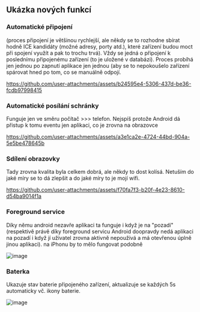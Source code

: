 ## Ukázka nových funkcí

### Automatické připojení
(proces připojení je většinou rychlejší, ale někdy se to rozhodne sbírat hodně ICE kandidáty (možné adresy, porty atd.),
které zařízení budou moct při spojení využít a pak to trochu trvá). Vždy se jedná o připojení k poslednímu připojenému zařízení (to je uložené v databázi).
Proces probíhá jen jednou po zapnutí aplikace jen jednou (aby se to nepokoušelo zařízení spárovat hned po tom, co se manuálně odpojí.

https://github.com/user-attachments/assets/b24595e4-5306-437d-be36-fcdb97998415

###  Automatické posílání schránky
Funguje jen ve směru počítač >>> telefon. Nejspíš protože Android dá přistup k tomu eventu jen aplikaci, co je zrovna na obrazovce

https://github.com/user-attachments/assets/a3e1ca2e-4724-44bd-904a-5e5be478645b

### Sdílení obrazovky
Tady zrovna kvalita byla celkem dobrá, ale někdy to dost kolísá. Netuším do jaké míry se to dá zlepšit a do jaké míry to je mojí wifi.

https://github.com/user-attachments/assets/f70fa7f3-b20f-4e23-8610-d54ba9014f1a

### Foreground service
Díky němu android nezavře aplikaci ta funguje i když je na "pozadí" (respektivě právě díky foreground servicu Android doopravdy nedá aplikaci na pozadí i když jí uživatel zrovna aktivně nepouživá a má otevřenou úplně jinou aplikaci). na iPhonu by to mělo fungovat podobně

![image](https://github.com/user-attachments/assets/a434585b-b88d-4771-aff4-b857bb496e0e)

### Baterka 
Ukazuje stav baterie připojeného zařízení, aktualizuje se každých 5s automaticky vč. ikony baterie.

![image](https://github.com/user-attachments/assets/e3f96178-bdf9-4969-beac-e7499ea5e7d9)
